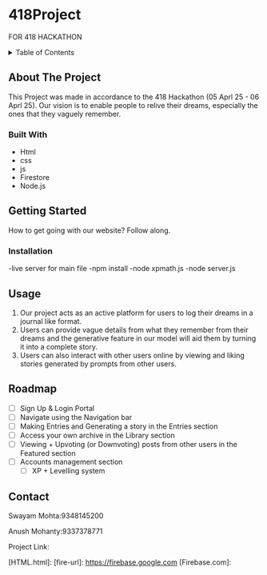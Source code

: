 # 418Project
FOR 418 HACKATHON

<!-- TABLE OF CONTENTS -->
<details>
  <summary>Table of Contents</summary>
  <ol>
    <li>
      <a href="#about-the-project">About The Project</a>
      <ul>
        <li><a href="#built-with">Built With</a></li>
      </ul>
    </li>
    <li>
      <a href="#getting-started">Getting Started</a>
      <ul>
        <li><a href="#installation">Installation</a></li>
      </ul>
    </li>
    <li><a href="#usage">Usage</a></li>
    <li><a href="#roadmap">Roadmap</a></li>
    <li><a href="#contributing">Contributing</a></li>
    <li><a href="#license">License</a></li>
    <li><a href="#contact">Contact</a></li>
    <li><a href="#acknowledgments">Acknowledgments</a></li>
  </ol>
</details>


## About The Project

This Project was made in accordance to the 418 Hackathon (05 Aprl 25 - 06 Aprl 25). Our vision is to enable people to relive their dreams, especially the ones that they vaguely remember.


### Built With

- Html
- css
- js
- Firestore
- Node.js



## Getting Started

How to get going with our website? Follow along.

### Installation

-live server for main file
-npm install
-node xpmath.js
-node server.js

## Usage 

1. Our project acts as an active platform for users to log their dreams in a journal like format.
2. Users can provide vague details from what they remember from their dreams and the generative feature in our model will aid them by turning it into a complete story.
3. Users can also interact with other users online by viewing and liking stories generated by prompts from other users.

## Roadmap
  - [ ] Sign Up & Login Portal
  - [ ] Navigate using the Navigation bar
  - [ ] Making Entries and Generating a story in the Entries section
  - [ ] Access your own archive in the Library section
  - [ ] Viewing + Upvoting (or Downvoting) posts from other users in the Featured section
  - [ ] Accounts management section
    - [ ] XP + Levelling system

## Contact

Swayam Mohta:9348145200

Anush Mohanty:9337378771

Project Link:



[Node-url]: https://nodejs.org/en
[Node.js]: https://github.com/user-attachments/files/19619714/sweet-dreams-6d6a6-firebase-adminsdk-fbsvc-8afdf0e201.json
[html-url]: https://en.wikipedia.org/wiki/HTML
[HTML.html]: 
[fire-url]: https://firebase.google.com
[Firebase.com]:  

